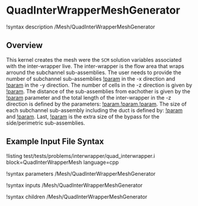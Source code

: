 # QuadInterWrapperMeshGenerator

!syntax description /Mesh/QuadInterWrapperMeshGenerator

## Overview

<!-- -->

This kernel creates the mesh were the `SCM` solution variables associated with the inter-wrapper live. The inter-wrapper is the flow area that wraps arround the subchannel sub-assemblies.
The user needs to provide the number of subchannel sub-assemblies [!param](/Mesh/QuadInterWrapperMeshGenerator/nx) in the -x direction and [!param](/Mesh/QuadInterWrapperMeshGenerator/ny) in the -y direction.
The number of cells in the -z direction is given by [!param](/Mesh/QuadInterWrapperMeshGenerator/n_cells). The distance of the sub-assemblies from eachother is
given by the [!param](/Mesh/QuadInterWrapperMeshGenerator/assembly_pitch) parameter and the total length of the inter-wrapper in the -z direction is defined by the parameters:
[!param](/Mesh/QuadInterWrapperMeshGenerator/heated_length),[!param](/Mesh/QuadInterWrapperMeshGenerator/unheated_length_entry),[!param](/Mesh/QuadInterWrapperMeshGenerator/unheated_length_exit).
The size of each subchannel sub-assembly including the duct is defined by: [!param](/Mesh/QuadInterWrapperMeshGenerator/assembly_side_x) and [!param](/Mesh/QuadInterWrapperMeshGenerator/assembly_side_y).
Last, [!param](/Mesh/QuadInterWrapperMeshGenerator/side_bypass) is the extra size of the bypass for the side/perimetric sub-assemblies.

## Example Input File Syntax

!listing test/tests/problems/interwrapper/quad_interwrapper.i block=QuadInterWrapperMesh language=cpp

!syntax parameters /Mesh/QuadInterWrapperMeshGenerator

!syntax inputs /Mesh/QuadInterWrapperMeshGenerator

!syntax children /Mesh/QuadInterWrapperMeshGenerator
